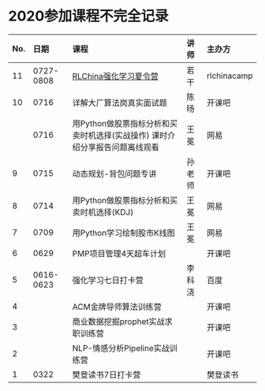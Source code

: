 # 2020参加课程不完全记录



| No. | 日期 | 课程 | 讲师 | 主办方 |
| :--- | :--- | :--- | :--- | :--- |
| 11 | 0727-0808 | [RLChina强化学习夏令营](https://rlchina.org/) | 若干 | rlchinacamp |
| 10 | 0716 | 详解大厂算法岗真实面试题 | 陈旸 | 开课吧 |
|  | 0716 | 用Python做股票指标分析和买卖时机选择\(实战操作\) 课时介绍分享报告问题离线观看 | 王冕  | 网易 |
| 9 | 0715 | 动态规划-背包问题专讲 | 孙老师 | 开课吧 |
| 8 | 0714 | 用Python做股票指标分析和买卖时机选择\(KDJ\) | 王冕 | 网易 |
| 7 | 0709 | 用Python学习绘制股市K线图 | 王冕 | 网易 |
| 6 | 0629 | PMP项目管理4天超车计划 |  | 开课吧 |
| 5 | 0616-0623 | 强化学习七日打卡营 | 李科浇 | 百度 |
| 4 |  | ACM金牌导师算法训练营 |  | 开课吧 |
| 3 |  | 商业数据挖掘prophet实战求职训练营 |  | 开课吧 |
| 2 |  | NLP-情感分析Pipeline实战训练营 |  | 开课吧 |
| 1 | 0322 | 樊登读书7日打卡营 |  | 樊登读书 |



